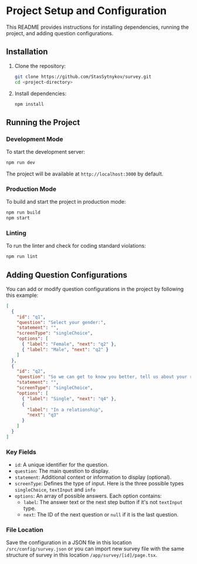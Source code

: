 # Project Setup and Configuration

This README provides instructions for installing dependencies, running the project, and adding question configurations.

## Installation

1. Clone the repository:
   ```bash
   git clone https://github.com/StasSytnykov/survey.git
   cd <project-directory>
   ```

2. Install dependencies:
   ```bash
   npm install
   ```

## Running the Project

### Development Mode
To start the development server:
```bash
npm run dev
```
The project will be available at `http://localhost:3000` by default.

### Production Mode
To build and start the project in production mode:
```bash
npm run build
npm start
```

### Linting
To run the linter and check for coding standard violations:
```bash
npm run lint
```

## Adding Question Configurations

You can add or modify question configurations in the project by following this example:

```json
[
  {
    "id": "q1",
    "question": "Select your gender:",
    "statement": "",
    "screenType": "singleChoice",
    "options": [
      { "label": "Female", "next": "q2" },
      { "label": "Male", "next": "q2" }
    ]
  },
  {
    "id": "q2",
    "question": "So we can get to know you better, tell us about your relationship status.",
    "statement": "",
    "screenType": "singleChoice",
    "options": [
      { "label": "Single", "next": "q4" },
      {
        "label": "In a relationship",
        "next": "q3"
      }
    ]
  }
]
```

### Key Fields
- `id`: A unique identifier for the question.
- `question`: The main question to display.
- `statement`: Additional context or information to display (optional).
- `screenType`: Defines the type of input. Here is the three possible types `singleChoice`, `textInput` and `info`
- `options`: An array of possible answers. Each option contains:
  - `label`: The answer text or the next step button if it's not `textInput` type.
  - `next`: The ID of the next question or `null` if it is the last question.

### File Location
Save the configuration in a JSON file in this location `/src/config/survey.json` or you can import new survey file with the same structure of survey in this location `/app/survey/[id]/page.tsx`.